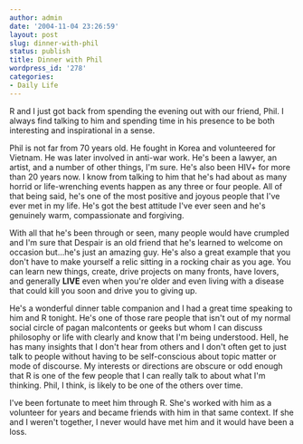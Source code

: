 ```yaml
---
author: admin
date: '2004-11-04 23:26:59'
layout: post
slug: dinner-with-phil
status: publish
title: Dinner with Phil
wordpress_id: '278'
categories:
- Daily Life
---
```

<p>R and I just got back from spending the evening out with our friend, Phil. I 
always find talking to him and spending time in his presence to be both 
interesting and inspirational in a sense. </p>
<p>Phil is not far from 70 years old. He fought in Korea and volunteered for 
Vietnam. He was later involved in anti-war work. He&#39;s been a lawyer, an artist, 
and a number of other things, I&#39;m sure. He&#39;s also been HIV+ for more than 20 
years now. I know from talking to him that he&#39;s had about as many horrid or 
life-wrenching events happen as any three or four people. All of that being 
said, he&#39;s one of the most positive and joyous people that I&#39;ve ever met in my 
life. He&#39;s got the best attitude I&#39;ve ever seen and he&#39;s genuinely warm, 
compassionate and forgiving. </p>
<p>With all that he&#39;s been through or seen, many people would have crumpled and 
I&#39;m sure that Despair is an old friend that he&#39;s learned to welcome on occasion 
but...he&#39;s just an amazing guy. He&#39;s also a great example that you don&#39;t have to 
make yourself a relic sitting in a rocking chair as you age. You can learn new 
things, create, drive projects on many fronts, have lovers, and generally <b>
LIVE</b> even when you&#39;re older and even living with a disease that could kill 
you soon and drive you to giving up.</p>
<p>He&#39;s a wonderful dinner table companion and I had a great time speaking to 
him and R tonight. He&#39;s one of those rare people that isn&#39;t out of my normal 
social circle of pagan malcontents or geeks but whom I can discuss philosophy or 
life with clearly and know that I&#39;m being understood. Hell, he has many insights 
that I don&#39;t hear from others and I don&#39;t often get to just talk to people 
without having to be self-conscious about topic matter or mode of discourse. My 
interests or directions are obscure or odd enough that R is one of the few 
people that I can really talk to about what I&#39;m thinking. Phil, I think, is 
likely to be one of the others over time.</p>
<p>I&#39;ve been fortunate to meet him through R. She&#39;s worked with him as a 
volunteer for years and became friends with him in that same context. If she and 
I weren&#39;t together, I never would have met him and it would have been a loss.</p>
